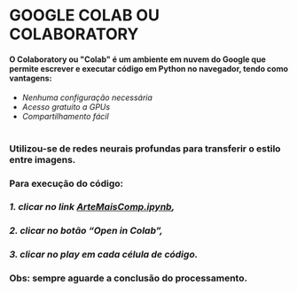 #  **GOOGLE COLAB OU COLABORATORY**
####	 O Colaboratory ou "Colab" é um ambiente em nuvem do Google  que permite escrever e executar código em Python no navegador, tendo como vantagens:
 
 -  *Nenhuma configuração necessária*
 -  *Acesso gratuito a GPUs*
 - *Compartilhamento fácil*
#
###	Utilizou-se de redes neurais profundas para transferir o estilo entre imagens. 
###	Para execução do código: 
### *1. clicar no link [**ArteMaisComp.ipynb**](https://github.com/KinsleyDavis/ArtMaisComp/blob/main/ArteMaisComp.ipynb),* 
### *2. clicar no botão “Open in Colab”,* 
### *3. clicar no play em cada célula de código.*
### Obs: sempre aguarde a conclusão do processamento.


